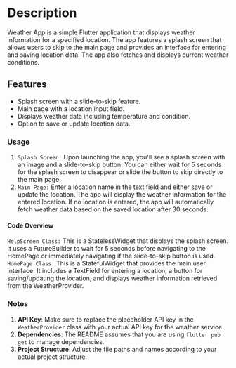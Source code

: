 # Description
Weather App is a simple Flutter application that displays weather information for a specified location. The app features a splash screen that allows users to skip to the main page and provides an interface for entering and saving location data. The app also fetches and displays current weather conditions.

## Features
- Splash screen with a slide-to-skip feature.
- Main page with a location input field.
- Displays weather data including temperature and condition.
- Option to save or update location data.

### Usage
1. `Splash Screen:` Upon launching the app, you'll see a splash screen with an image and a slide-to-skip button. You can either wait for 5 seconds for the splash screen to disappear or slide the button to skip directly to the main page.
2. `Main Page:` Enter a location name in the text field and either save or update the location. The app will display the weather information for the entered location. If no location is entered, the app will automatically fetch weather data based on the saved location after 30 seconds.

#### Code Overview
`HelpScreen Class:` This is a StatelessWidget that displays the splash screen. It uses a FutureBuilder to wait for 5 seconds before navigating to the HomePage or immediately navigating if the slide-to-skip button is used.
`HomePage Class:` This is a StatefulWidget that provides the main user interface. It includes a TextField for entering a location, a button for saving/updating the location, and displays weather information retrieved from the WeatherProvider.

### Notes

1. **API Key**: Make sure to replace the placeholder API key in the `WeatherProvider` class with your actual API key for the weather service.
2. **Dependencies**: The README assumes that you are using `flutter pub get` to manage dependencies.
3. **Project Structure**: Adjust the file paths and names according to your actual project structure.